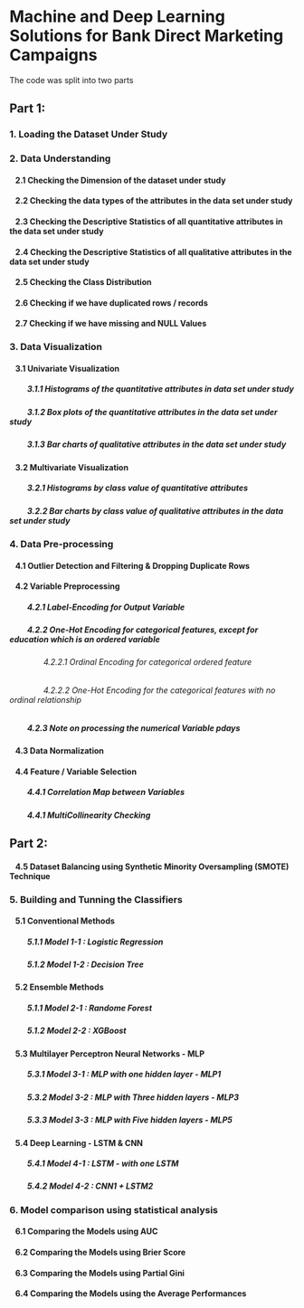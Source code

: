 # Machine and Deep Learning Solutions for Bank Direct Marketing Campaigns
The code was split into two parts
<br>
## Part 1: 
### 1. Loading the Dataset Under Study
### 2. Data Understanding
#### &ensp; 2.1 Checking the Dimension of the dataset under study
#### &ensp; 2.2 Checking the data types of the attributes in the data set under study
#### &ensp; 2.3 Checking the Descriptive Statistics of all quantitative attributes in the data set under study
#### &ensp; 2.4 Checking the Descriptive Statistics of all qualitative attributes in the data set under study 
#### &ensp; 2.5 Checking the Class Distribution
#### &ensp; 2.6 Checking if we have duplicated rows / records
#### &ensp; 2.7 Checking if we have missing and NULL Values

### 3. Data Visualization
#### &ensp; 3.1 Univariate Visualization
##### &ensp;&ensp;&ensp;&ensp; 3.1.1 Histograms of the quantitative attributes in data set under study
##### &ensp;&ensp;&ensp;&ensp; 3.1.2 Box plots of the quantitative attributes in the data set under study
##### &ensp;&ensp;&ensp;&ensp; 3.1.3 Bar charts of qualitative attributes in the data set under study

#### &ensp; 3.2 Multivariate Visualization
##### &ensp;&ensp;&ensp;&ensp; 3.2.1 Histograms by class value of quantitative attributes
##### &ensp;&ensp;&ensp;&ensp; 3.2.2 Bar charts by class value of qualitative attributes in the data set under study

### 4. Data Pre-processing
#### &ensp; 4.1 Outlier Detection and Filtering & Dropping Duplicate Rows
#### &ensp; 4.2 Variable Preprocessing
##### &ensp;&ensp;&ensp;&ensp; 4.2.1 Label-Encoding for Output Variable
##### &ensp;&ensp;&ensp;&ensp; 4.2.2 One-Hot Encoding for categorical features, except for education which is an ordered variable
###### &ensp;&ensp;&ensp;&ensp;&ensp;&ensp;&ensp;&ensp; 4.2.2.1 Ordinal Encoding for categorical ordered feature
###### &ensp;&ensp;&ensp;&ensp;&ensp;&ensp;&ensp;&ensp; 4.2.2.2 One-Hot Encoding for the categorical features with no ordinal relationship
##### &ensp;&ensp;&ensp;&ensp; 4.2.3 Note on processing the numerical Variable pdays
#### &ensp; 4.3 Data Normalization
#### &ensp; 4.4 Feature / Variable Selection
##### &ensp;&ensp;&ensp;&ensp; 4.4.1 Correlation Map between Variables
##### &ensp;&ensp;&ensp;&ensp; 4.4.1 MultiCollinearity Checking


## Part 2: 
#### &ensp; 4.5 Dataset Balancing using Synthetic Minority Oversampling (SMOTE) Technique 
### 5. Building and Tunning the Classifiers
#### &ensp; 5.1 Conventional Methods
##### &ensp;&ensp;&ensp;&ensp; 5.1.1 Model 1-1 : Logistic Regression
##### &ensp;&ensp;&ensp;&ensp; 5.1.2 Model 1-2 : Decision Tree
#### &ensp; 5.2 Ensemble Methods
##### &ensp;&ensp;&ensp;&ensp; 5.1.1 Model 2-1 : Randome Forest
##### &ensp;&ensp;&ensp;&ensp; 5.1.2 Model 2-2 : XGBoost 
#### &ensp; 5.3 Multilayer Perceptron Neural Networks - MLP
##### &ensp;&ensp;&ensp;&ensp; 5.3.1 Model 3-1 : MLP with one hidden layer - MLP1
##### &ensp;&ensp;&ensp;&ensp; 5.3.2 Model 3-2 : MLP with Three hidden layers - MLP3 
##### &ensp;&ensp;&ensp;&ensp; 5.3.3 Model 3-3 : MLP with Five hidden layers - MLP5
#### &ensp; 5.4 Deep Learning - LSTM & CNN
##### &ensp;&ensp;&ensp;&ensp; 5.4.1 Model 4-1 : LSTM - with one LSTM
##### &ensp;&ensp;&ensp;&ensp; 5.4.2 Model 4-2 : CNN1 + LSTM2

### 6. Model comparison using statistical analysis 
#### &ensp; 6.1 Comparing the Models using AUC
#### &ensp; 6.2 Comparing  the Models using Brier Score
#### &ensp; 6.3 Comparing the Models using Partial Gini
#### &ensp; 6.4 Comparing the Models using the Average Performances
